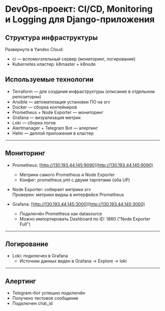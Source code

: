 # DevOps-проект: CI/CD, Monitoring и Logging для Django-приложения

## Структура инфраструктуры

Развернута в Yandex Cloud:
- ci — вспомогательный сервер (мониторинг, логирование)
- Kubernetes кластер: k8master + k8node

## Используемые технологии

- Terraform — для создания инфраструктуры (описание в отдельном репозитории)
- Ansible — автоматизация установки ПО на srv
- Docker — сборка контейнеров
- Prometheus + Node Exporter — мониторинг
- Grafana — визуализация метрик
- Loki — сборка логов
- Alertmanager + Telegram Bot — алертинг
- Helm — деплой приложения в кластер

---

## Мониторинг

- Prometheus: [http://130.193.44.145:9090](http://130.193.44.145:9090)
  - Метрики самого Prometheus и Node Exporter
  - Конфиг: prometheus.yml с двумя таргетами (оба UP)

- Node Exporter: собирает метрики srv  
  Проверен: метрики видны в интерфейсе Prometheus

- Grafana: [http://130.193.44.145:3000](http://130.193.44.145:3000)
  - Подключён Prometheus как datasource
  - Можно импортировать Dashboard по ID: 1860 ("Node Exporter Full")

---

## Логирование

- Loki: подключен в Grafana
  - Источник данных виден в Grafana → Explore → loki

---

## Алертинг

- Telegram-бот успешно подключён
- Получено тестовое сообщение
- Подключен chat_id
